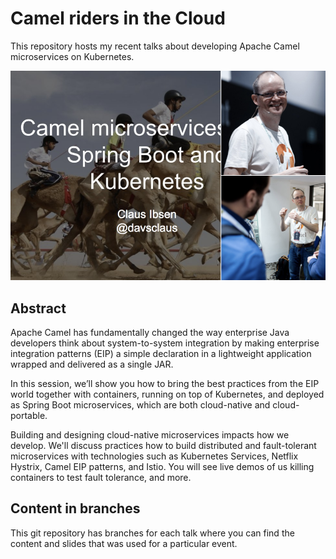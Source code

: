 # Camel riders in the Cloud

This repository hosts my recent talks about developing Apache Camel microservices on Kubernetes.

![Camel riders in the cloud](camel-talks.png?raw=true "Camel riders in the cloud")

## Abstract

Apache Camel has fundamentally changed the way enterprise Java developers think about system-to-system integration by making enterprise integration patterns (EIP) a simple declaration in a lightweight application wrapped and delivered as a single JAR.

In this session, we’ll show you how to bring the best practices from the EIP world together with containers, running on top of Kubernetes, and deployed as Spring Boot microservices, which are both cloud-native and cloud-portable.

Building and designing cloud-native microservices impacts how we develop. We'll discuss practices how to build distributed and fault-tolerant microservices with technologies such as Kubernetes Services, Netflix Hystrix, Camel EIP patterns, and Istio. You will see live demos of us killing containers to test fault tolerance, and more.

## Content in branches

This git repository has branches for each talk where you can find the content and slides that was used for a particular event.

